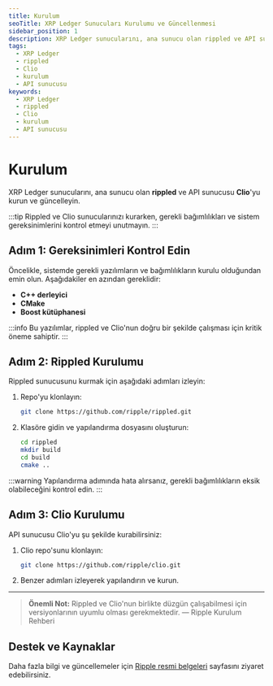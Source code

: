 ```yaml
---
title: Kurulum
seoTitle: XRP Ledger Sunucuları Kurulumu ve Güncellenmesi
sidebar_position: 1
description: XRP Ledger sunucularını, ana sunucu olan rippled ve API sunucusu Clioyu kurun ve güncelleyin. Bu rehber, gerekli adımları ve en iyi uygulamaları kapsamaktadır.
tags: 
  - XRP Ledger
  - rippled
  - Clio
  - kurulum
  - API sunucusu
keywords: 
  - XRP Ledger
  - rippled
  - Clio
  - kurulum
  - API sunucusu
---
```


# Kurulum

XRP Ledger sunucularını, ana sunucu olan **rippled** ve API sunucusu **Clio**'yu kurun ve güncelleyin.

:::tip
Rippled ve Clio sunucularınızı kurarken, gerekli bağımlılıkları ve sistem gereksinimlerini kontrol etmeyi unutmayın.
:::

## Adım 1: Gereksinimleri Kontrol Edin

Öncelikle, sistemde gerekli yazılımların ve bağımlılıkların kurulu olduğundan emin olun. Aşağıdakiler en azından gereklidir:

- **C++ derleyici**
- **CMake**
- **Boost kütüphanesi**
  
:::info
Bu yazılımlar, rippled ve Clio'nun doğru bir şekilde çalışması için kritik öneme sahiptir.
:::

## Adım 2: Rippled Kurulumu

Rippled sunucusunu kurmak için aşağıdaki adımları izleyin:

1. Repo'yu klonlayın:
   ```bash
   git clone https://github.com/ripple/rippled.git
   ```

2. Klasöre gidin ve yapılandırma dosyasını oluşturun:
   ```bash
   cd rippled
   mkdir build
   cd build
   cmake ..
   ```

:::warning
Yapılandırma adımında hata alırsanız, gerekli bağımlılıkların eksik olabileceğini kontrol edin.
:::

## Adım 3: Clio Kurulumu

API sunucusu Clio'yu şu şekilde kurabilirsiniz:

1. Clio repo'sunu klonlayın:
   ```bash
   git clone https://github.com/ripple/clio.git
   ```

2. Benzer adımları izleyerek yapılandırın ve kurun.

---

> **Önemli Not:** Rippled ve Clio'nun birlikte düzgün çalışabilmesi için versiyonlarının uyumlu olması gerekmektedir.
> — Ripple Kurulum Rehberi

## Destek ve Kaynaklar

Daha fazla bilgi ve güncellemeler için [Ripple resmi belgeleri](https://ripple.com/) sayfasını ziyaret edebilirsiniz.

